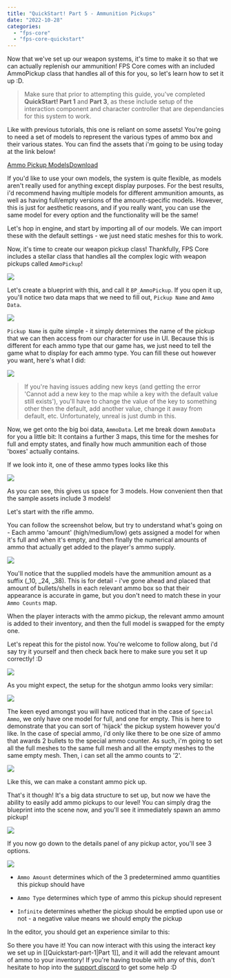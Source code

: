 ```yaml
---
title: "QuickStart! Part 5 - Ammunition Pickups"
date: "2022-10-28"
categories: 
  - "fps-core"
  - "fps-core-quickstart"
---
```


Now that we've set up our weapon systems, it's time to make it so that we can actually replenish our ammunition! FPS Core comes with an included AmmoPickup class that handles all of this for you, so let's learn how to set it up :D.

> Make sure that prior to attempting this guide, you've completed **QuickStart! Part 1** and **Part 3**, as these include setup of the interaction component and character controller that are dependancies for this system to work.

Like with previous tutorials, this one is reliant on some assets! You're going to need a set of models to represent the various types of ammo box and their various states. You can find the assets that i'm going to be using today at the link below!

[Ammo Pickup Models](https://emmadocs.dev/wp-content/uploads/2022/10/AmmoPickupModels.zip)[Download](https://emmadocs.dev/wp-content/uploads/2022/10/AmmoPickupModels.zip)

If you'd like to use your own models, the system is quite flexible, as models aren't really used for anything except display purposes. For the best results, i'd recommend having multiple models for different ammunition amounts, as well as having full/empty versions of the amount-specific models. However, this is just for aesthetic reasons, and if you really want, you can use the same model for every option and the functionality will be the same!

Let's hop in engine, and start by importing all of our models. We can import these with the default settings - we just need static meshes for this to work.

Now, it's time to create our weapon pickup class! Thankfully, FPS Core includes a stellar class that handles all the complex logic with weapon pickups called `AmmoPickup`!

![](images/Screenshot-2022-10-28-at-00.14.51-1024x979.png)

Let's create a blueprint with this, and call it `BP_AmmoPickup`. If you open it up, you'll notice two data maps that we need to fill out, `Pickup Name` and `Ammo Data`.

![](images/Screenshot-2022-10-28-at-00.16.35-1024x637.png)

`Pickup Name` is quite simple - it simply determines the name of the pickup that we can then access from our character for use in UI. Because this is different for each ammo type that our game has, we just need to tell the game what to display for each ammo type. You can fill these out however you want, here's what I did:

![](images/Screenshot-2022-10-28-at-00.19.29.png)

> If you're having issues adding new keys (and getting the error 'Cannot add a new key to the map while a key with the default value still exists'), you'll have to change the value of the key to something other then the default, add another value, change it away from default, etc. Unfortunately, unreal is just dumb in this.

Now, we get onto the big boi data, `AmmoData`. Let me break down `AmmoData` for you a little bit: It contains a further 3 maps, this time for the meshes for full and empty states, and finally how much ammunition each of those 'boxes' actually contains.

If we look into it, one of these ammo types looks like this

![](images/image-2.png)

As you can see, this gives us space for 3 models. How convenient then that the sample assets include 3 models!

Let's start with the rifle ammo.

You can follow the screenshot below, but try to understand what's going on - Each ammo 'amount' (high/medium/low) gets assigned a model for when it's full and when it's empty, and then finally the numerical amounts of ammo that actually get added to the player's ammo supply.

![](images/image-4-943x1024.png)

You'll notice that the supplied models have the ammunition amount as a suffix (\_10, \_24, \_38). This is for detail - i've gone ahead and placed that amount of bullets/shells in each relevant ammo box so that their appearance is accurate in game, but you don't need to match these in your `Ammo Counts` map.

When the player interacts with the ammo pickup, the relevant ammo amount is added to their inventory, and then the full model is swapped for the empty one.

Let's repeat this for the pistol now. You're welcome to follow along, but i'd say try it yourself and then check back here to make sure you set it up correctly! :D

![](images/image-5-934x1024.png)

As you might expect, the setup for the shotgun ammo looks very similar:

![](images/image-6-941x1024.png)

The keen eyed amongst you will have noticed that in the case of `Special Ammo`, we only have one model for full, and one for empty. This is here to demonstrate that you can sort of 'hijack' the pickup system however you'd like. In the case of special ammo, i'd only like there to be one size of ammo that awards 2 bullets to the special ammo counter. As such, i'm going to set all the full meshes to the same full mesh and all the empty meshes to the same empty mesh. Then, i can set all the ammo counts to '2'.

![](images/image-7-929x1024.png)

Like this, we can make a constant ammo pick up.

That's it though! It's a big data structure to set up, but now we have the ability to easily add ammo pickups to our level! You can simply drag the blueprint into the scene now, and you'll see it immediately spawn an ammo pickup!

![](images/Screenshot-2022-10-28-at-01.18.44-1024x637.png)

If you now go down to the details panel of any pickup actor, you'll see 3 options.

![](images/Screenshot-2022-10-28-at-01.26.23-1024x637.png)

- `Ammo Amount` determines which of the 3 predetermined ammo quantities this pickup should have

- `Ammo Type` determines which type of ammo this pickup should represent

- `Infinite` determines whether the pickup should be emptied upon use or not - a negative value means we should empty the pickup

In the editor, you should get an experience similar to this:

So there you have it! You can now interact with this using the interact key we set up in [[Quickstart-part-1|Part 1]], and it will add the relevant amount of ammo to your inventory! If you're having trouble with any of this, don't hesitate to hop into the [support discord](https://discord.gg/MzxdZd2WqR) to get some help :D